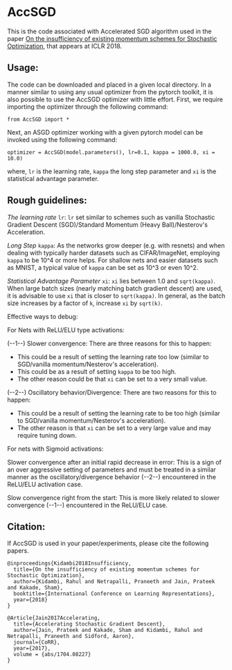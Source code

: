 # AccSGD
This is the code associated with Accelerated SGD algorithm used in the paper [On the insufficiency of existing momentum schemes for Stochastic Optimization](https://openreview.net/forum?id=rJTutzbA-), that appears at ICLR 2018.
## Usage:
The code can be downloaded and placed in a given local directory. In a manner similar to using any usual optimizer from the pytorch toolkit, it is also possible to use the AccSGD optimizer with little effort.
First, we require importing the optimizer through the following command:
```
from AccSGD import *
```
Next, an ASGD optimizer working with a given pytorch model can be invoked using the following command:
```
optimizer = AccSGD(model.parameters(), lr=0.1, kappa = 1000.0, xi = 10.0)
```
where, `lr` is the learning rate, `kappa` the long step parameter and `xi` is the statistical advantage parameter.
## Rough guidelines: 
*The learning rate* `lr`: `lr` set similar to schemes such as vanilla Stochastic Gradient Descent (SGD)/Standard Momentum (Heavy Ball)/Nesterov's Acceleration.

*Long Step* `kappa`: As the networks grow deeper (e.g. with resnets) and when dealing with typically harder datasets such as CIFAR/ImageNet, employing `kappa` to be 10^4 or more helps. For shallow nets and easier datasets such as MNIST, a typical value of `kappa` can be set as 10^3 or even 10^2.

*Statistical Advantage Parameter* `xi`: `xi` lies between 1.0 and `sqrt(kappa)`. When large batch sizes (nearly matching batch gradient descent) are used, it is advisable to use `xi` that is closer to `sqrt(kappa)`. In general, as the batch size increases by a factor of `k`, increase `xi` by `sqrt(k)`. 

Effective ways to debug:

For Nets with ReLU/ELU type activations:

(--1--) Slower convergence: There are three reasons for this to happen:
* This could be a result of setting the learning rate too low (similar to SGD/vanilla momentum/Nesterov's acceleration). 
* This could be as a result of setting `kappa` to be too high. 
* The other reason could be that `xi` can be set to a very small value.

(--2--) Oscillatory behavior/Divergence: There are two reasons for this to happen:
* This could be a result of setting the learning rate to be too high (similar to SGD/vanilla momentum/Nesterov's acceleration).
* The other reason is that `xi` can be set to a very large value and may require tuning down.

For nets with Sigmoid activations:

Slower convergence after an initial rapid decrease in error: This is a sign of an over aggressive setting of parameters and must be treated in a similar manner as the oscillatory/divergence behavior (--2--) encountered in the ReLU/ELU activation case.

Slow convergence right from the start: This is more likely related to slower convergence (--1--) encountered in the ReLU/ELU case.

## Citation:
If AccSGD is used in your paper/experiments, please cite the following papers.
```
@inproceedings{Kidambi2018Insufficiency,
  title={On the insufficiency of existing momentum schemes for Stochastic Optimization},
  author={Kidambi, Rahul and Netrapalli, Praneeth and Jain, Prateek and Kakade, Sham},
  booktitle={International Conference on Learning Representations},
  year={2018}
}

@Article{Jain2017Accelerating,
  title={Accelerating Stochastic Gradient Descent},
  author={Jain, Prateek and Kakade, Sham and Kidambi, Rahul and Netrapalli, Praneeth and Sidford, Aaron},
  journal={CoRR},
  year={2017},
  volume = {abs/1704.08227}
}
```
